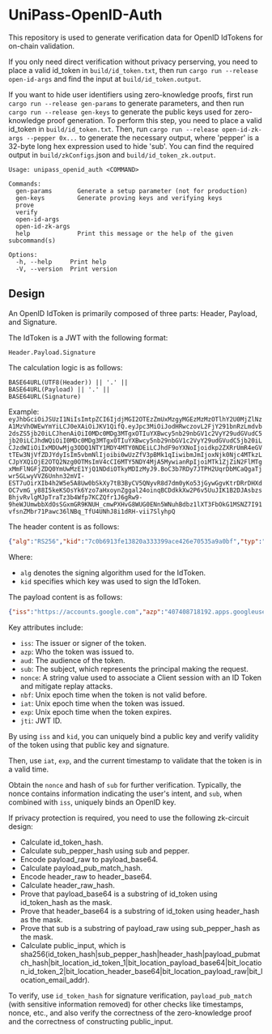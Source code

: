 # UniPass-OpenID-Auth

This repository is used to generate verification data for OpenID IdTokens for on-chain validation. 

If you only need direct verification without privacy perserving, you need to place a valid id_token in `build/id_token.txt`, then run `cargo run --release open-id-args` and find the input at `build/id_token.output`.

If you want to hide user identifiers using zero-knowledge proofs, first run `cargo run --release gen-params` to generate parameters, and then run `cargo run --release gen-keys` to generate the public keys used for zero-knowledge proof generation. To perform this step, you need to place a valid id_token in `build/id_token.txt`. Then, run `cargo run --release open-id-zk-args --pepper 0x...` to generate the necessary output, where 'pepper' is a 32-byte long hex expression used to hide 'sub'. You can find the required output in `build/zkConfigs`.json and `build/id_token_zk.output`.

```
Usage: unipass_openid_auth <COMMAND>

Commands:
  gen-params       Generate a setup parameter (not for production)
  gen-keys         Generate proving keys and verifying keys
  prove            
  verify           
  open-id-args     
  open-id-zk-args  
  help             Print this message or the help of the given subcommand(s)

Options:
  -h, --help     Print help
  -V, --version  Print version
```

## Design

An OpenID IdToken is primarily composed of three parts: Header, Payload, and Signature.

The IdToken is a JWT with the following format:

```
Header.Payload.Signature
```

The calculation logic is as follows:

```
BASE64URL(UTF8(Header)) || '.' ||
BASE64URL(Payload) || '.' ||
BASE64URL(Signature)
```

Example: `eyJhbGciOiJSUzI1NiIsImtpZCI6IjdjMGI2OTEzZmUxMzgyMGEzMzMzOTlhY2U0MjZlNzA1MzVhOWEwYmYiLCJ0eXAiOiJKV1QifQ.eyJpc3MiOiJodHRwczovL2FjY291bnRzLmdvb2dsZS5jb20iLCJhenAiOiI0MDc0MDg3MTgxOTIuYXBwcy5nb29nbGV1c2VyY29udGVudC5jb20iLCJhdWQiOiI0MDc0MDg3MTgxOTIuYXBwcy5nb29nbGV1c2VyY29udGVudC5jb20iLCJzdWIiOiIxMDUwMjg3ODQ1NTY1MDY4MTY0NDEiLCJhdF9oYXNoIjoidkp2ZXRrUmR4eGVtTEw3NjVfZDJYdyIsIm5vbmNlIjoibi0wUzZfV3pBMk1qIiwibmJmIjoxNjk0Njc4MTkzLCJpYXQiOjE2OTQ2Nzg0OTMsImV4cCI6MTY5NDY4MjA5MywianRpIjoiMTk1ZjZiN2FlMTgxMmFlNGFjZDQ0YmUwMzE1YjQ1NDdiOTkyMDIzMyJ9.BoC3b7RDy7JTPH2UqrDbMCaQgaTjwr5GLwyVVZ6Unhn32mVI-EST7uOirXIb4h2W5e5A8Uw0bSkXy7tB3ByCV5QNyvR8d7dm0yKo53jGywGgvKtrDRrDHXdOC7vmG_y88I5keKSOsYk6Yzo7aHxoynZggal24oinqBCDdkkXw2P6v5UuJIK1B2DJAsbzsBhjvRvlgMJpTraTz3b4Wfp7KCZQfr1J6gRw9-9heWJUmwbbXdOsSGxmGR9KNUH_cmwPXHvG8WUG0ENn5WNuhBdbz1lXT3FbOkG1MSNZ7I91vfsnZMbr71Pawc36lNBq_TfU4UNhJ8i1dRH-vii7SlyhpQ`



The header content is as follows:

```json
{"alg":"RS256","kid":"7c0b6913fe13820a333399ace426e70535a9a0bf","typ":"JWT"}
```

Where:

- `alg` denotes the signing algorithm used for the IdToken.
- `kid` specifies which key was used to sign the IdToken.

The payload content is as follows:

```json
{"iss":"https://accounts.google.com","azp":"407408718192.apps.googleusercontent.com","aud":"407408718192.apps.googleusercontent.com","sub":"105028784556506816441","at_hash":"vJvetkRdxxemLL765_d2Xw","nonce":"n-0S6_WzA2Mj","nbf":1694678193,"iat":1694678493,"exp":1694682093,"jti":"195f6b7ae1812ae4acd44be0315b4547b9920233"}
```

Key attributes include:

- `iss`: The issuer or signer of the token.
- `azp`: Who the token was issued to.
- `aud`: The audience of the token.
- `sub`: The subject, which represents the principal making the request.
- `nonce`: A string value used to associate a Client session with an ID Token and mitigate replay attacks.
- `nbf`: Unix epoch time when the token is not valid before.
- `iat`: Unix epoch time when the token was issued.
- `exp`: Unix epoch time when the token expires.
- `jti`: JWT ID.

By using `iss` and `kid`, you can uniquely bind a public key and verify validity of the token using that public key and signature. 

Then, use `iat`, `exp`, and the current timestamp to validate that the token is in a valid time. 

Obtain the `nonce` and hash of `sub` for further verification. Typically, the nonce contains information indicating the user's intent, and `sub`, when combined with `iss`, uniquely binds an OpenID key.

If privacy protection is required, you need to use the following zk-circuit design:

- Calculate id_token_hash.
- Calculate sub_pepper_hash using sub and pepper.
- Encode payload_raw to payload_base64.
- Calculate payload_pub_match_hash.
- Encode header_raw to header_base64.
- Calculate header_raw_hash.
- Prove that payload_base64 is a substring of id_token using id_token_hash as the mask.
- Prove that header_base64 is a substring of id_token using header_hash as the mask.
- Prove that sub is a substring of payload_raw using sub_pepper_hash as the mask.
- Calculate public_input, which is sha256(id_token_hash|sub_pepper_hash|header_hash|payload_pubmatch_hash|bit_location_id_token_1|bit_location_payload_base64|bit_location_id_token_2|bit_location_header_base64|bit_location_payload_raw|bit_location_email_addr).

To verify, use `id_token_hash` for signature verification, `payload_pub_match` (with sensitive information removed) for other checks like timestamps, nonce, etc., and also verify the correctness of the zero-knowledge proof and the correctness of constructing public_input.